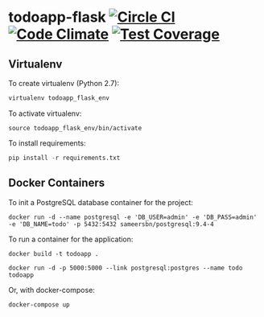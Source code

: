 # todoapp-flask [![Circle CI](https://circleci.com/gh/samycici/todoapp-flask.svg?style=shield)](https://circleci.com/gh/samycici/todoapp-flask) [![Code Climate](https://codeclimate.com/github/samycici/todoapp-flask.png)](https://codeclimate.com/github/samycici/todoapp-flask) [![Test Coverage](https://codeclimate.com/github/samycici/todoapp-flask/badges/coverage.svg)](https://codeclimate.com/github/samycici/todoapp-flask/coverage) 


Virtualenv
------------

To create virtualenv (Python 2.7):

```python
virtualenv todoapp_flask_env
```

To activate virtualenv:

```
source todoapp_flask_env/bin/activate
```

To install requirements:

```python
pip install -r requirements.txt
```

Docker Containers
------------

To init a PostgreSQL database container for the project:

```docker run -d --name postgresql -e 'DB_USER=admin' -e 'DB_PASS=admin' -e 'DB_NAME=todo' -p 5432:5432 sameersbn/postgresql:9.4-4```

To run a container for the application:

```docker build -t todoapp .```

```docker run -d -p 5000:5000 --link postgresql:postgres --name todo todoapp```

Or, with docker-compose:

```docker-compose up```
